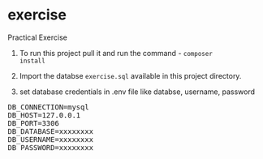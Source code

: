 # exercise
Practical Exercise

1. To run this project pull it and run the command - <code>composer install</code>

2. Import the databse <code>exercise.sql</code> available in this project directory.

3. set database credentials in .env file like databse, username, password

<pre>
DB_CONNECTION=mysql
DB_HOST=127.0.0.1
DB_PORT=3306
DB_DATABASE=xxxxxxxx
DB_USERNAME=xxxxxxxx
DB_PASSWORD=xxxxxxxx
</pre>


